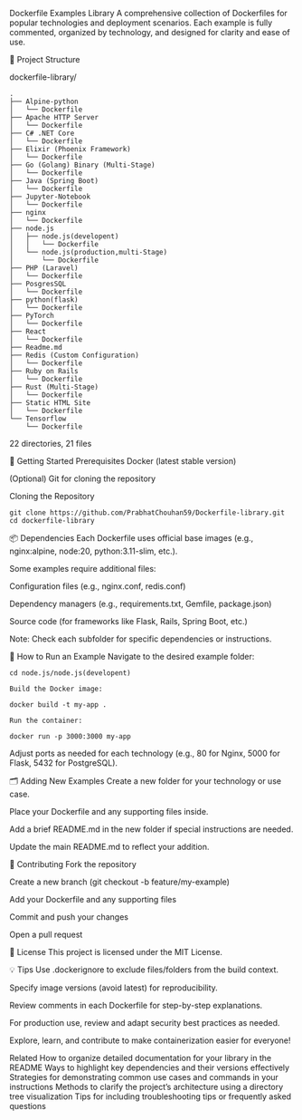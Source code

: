 Dockerfile Examples Library
A comprehensive collection of Dockerfiles for popular technologies and deployment scenarios. Each example is fully commented, organized by technology, and designed for clarity and ease of use.

📁 Project Structure

dockerfile-library/
```text
.
├── Alpine-python
│   └── Dockerfile
├── Apache HTTP Server
│   └── Dockerfile
├── C# .NET Core
│   └── Dockerfile
├── Elixir (Phoenix Framework)
│   └── Dockerfile
├── Go (Golang) Binary (Multi-Stage)
│   └── Dockerfile
├── Java (Spring Boot)
│   └── Dockerfile
├── Jupyter-Notebook
│   └── Dockerfile
├── nginx
│   └── Dockerfile
├── node.js
│   ├── node.js(developent)
│   │   └── Dockerfile
│   └── node.js(production,multi-Stage)
│       └── Dockerfile
├── PHP (Laravel)
│   └── Dockerfile
├── PosgresSQL
│   └── Dockerfile
├── python(flask)
│   └── Dockerfile
├── PyTorch
│   └── Dockerfile
├── React
│   └── Dockerfile
├── Readme.md
├── Redis (Custom Configuration)
│   └── Dockerfile
├── Ruby on Rails
│   └── Dockerfile
├── Rust (Multi-Stage)
│   └── Dockerfile
├── Static HTML Site
│   └── Dockerfile
└── Tensorflow
    └── Dockerfile
```

22 directories, 21 files

🚀 Getting Started
Prerequisites
Docker (latest stable version)

(Optional) Git for cloning the repository

Cloning the Repository
```text
git clone https://github.com/PrabhatChouhan59/Dockerfile-library.git
cd dockerfile-library
```

📦 Dependencies
Each Dockerfile uses official base images (e.g., nginx:alpine, node:20, python:3.11-slim, etc.).

Some examples require additional files:

Configuration files (e.g., nginx.conf, redis.conf)

Dependency managers (e.g., requirements.txt, Gemfile, package.json)

Source code (for frameworks like Flask, Rails, Spring Boot, etc.)

Note: Check each subfolder for specific dependencies or instructions.

🏃 How to Run an Example
Navigate to the desired example folder:
```text
cd node.js/node.js(developent)

Build the Docker image:

docker build -t my-app .

Run the container:

docker run -p 3000:3000 my-app
```

Adjust ports as needed for each technology (e.g., 80 for Nginx, 5000 for Flask, 5432 for PostgreSQL).

🗂️ Adding New Examples
Create a new folder for your technology or use case.

Place your Dockerfile and any supporting files inside.

Add a brief README.md in the new folder if special instructions are needed.

Update the main README.md to reflect your addition.

🤝 Contributing
Fork the repository

Create a new branch (git checkout -b feature/my-example)

Add your Dockerfile and any supporting files

Commit and push your changes

Open a pull request

📖 License
This project is licensed under the MIT License.

💡 Tips
Use .dockerignore to exclude files/folders from the build context.

Specify image versions (avoid latest) for reproducibility.

Review comments in each Dockerfile for step-by-step explanations.

For production use, review and adapt security best practices as needed.

Explore, learn, and contribute to make containerization easier for everyone!

Related
How to organize detailed documentation for your library in the README
Ways to highlight key dependencies and their versions effectively
Strategies for demonstrating common use cases and commands in your instructions
Methods to clarify the project’s architecture using a directory tree visualization
Tips for including troubleshooting tips or frequently asked questions
